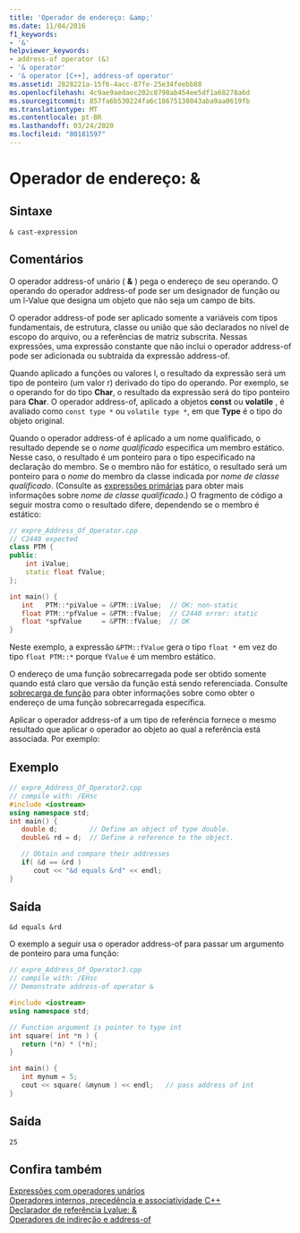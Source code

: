 ```yaml
---
title: 'Operador de endereço: &amp;'
ms.date: 11/04/2016
f1_keywords:
- '&'
helpviewer_keywords:
- address-of operator (&)
- '& operator'
- '& operator [C++], address-of operator'
ms.assetid: 2828221a-15f6-4acc-87fe-25e34feebb88
ms.openlocfilehash: 4c9ae9aedaec202c8798ab454ee5df1a68278a6d
ms.sourcegitcommit: 857fa6b530224fa6c18675138043aba9aa0619fb
ms.translationtype: MT
ms.contentlocale: pt-BR
ms.lasthandoff: 03/24/2020
ms.locfileid: "80181597"
---
```

# <a name="address-of-operator-amp"></a>Operador de endereço: &amp;

## <a name="syntax"></a>Sintaxe

```
& cast-expression
```

## <a name="remarks"></a>Comentários

O operador address-of unário ( **&** ) pega o endereço de seu operando. O operando do operador address-of pode ser um designador de função ou um l-Value que designa um objeto que não seja um campo de bits.

O operador address-of pode ser aplicado somente a variáveis com tipos fundamentais, de estrutura, classe ou união que são declarados no nível de escopo do arquivo, ou a referências de matriz subscrita. Nessas expressões, uma expressão constante que não inclui o operador address-of pode ser adicionada ou subtraída da expressão address-of.

Quando aplicado a funções ou valores l, o resultado da expressão será um tipo de ponteiro (um valor r) derivado do tipo do operando. Por exemplo, se o operando for do tipo **Char**, o resultado da expressão será do tipo ponteiro para **Char**. O operador address-of, aplicado a objetos **const** ou **volatile** , é avaliado como `const type *` ou `volatile type *`, em que **Type** é o tipo do objeto original.

Quando o operador address-of é aplicado a um nome qualificado, o resultado depende se o *nome qualificado* especifica um membro estático. Nesse caso, o resultado é um ponteiro para o tipo especificado na declaração do membro. Se o membro não for estático, o resultado será um ponteiro para o *nome* do membro da classe indicada por *nome de classe qualificado*. (Consulte as [expressões primárias](../cpp/primary-expressions.md) para obter mais informações sobre *nome de classe qualificado*.) O fragmento de código a seguir mostra como o resultado difere, dependendo se o membro é estático:

```cpp
// expre_Address_Of_Operator.cpp
// C2440 expected
class PTM {
public:
    int iValue;
    static float fValue;
};

int main() {
   int   PTM::*piValue = &PTM::iValue;  // OK: non-static
   float PTM::*pfValue = &PTM::fValue;  // C2440 error: static
   float *spfValue     = &PTM::fValue;  // OK
}
```

Neste exemplo, a expressão `&PTM::fValue` gera o tipo `float *` em vez do tipo `float PTM::*` porque `fValue` é um membro estático.

O endereço de uma função sobrecarregada pode ser obtido somente quando está claro que versão da função está sendo referenciada. Consulte [sobrecarga de função](function-overloading.md) para obter informações sobre como obter o endereço de uma função sobrecarregada específica.

Aplicar o operador address-of a um tipo de referência fornece o mesmo resultado que aplicar o operador ao objeto ao qual a referência está associada. Por exemplo:

## <a name="example"></a>Exemplo

```cpp
// expre_Address_Of_Operator2.cpp
// compile with: /EHsc
#include <iostream>
using namespace std;
int main() {
   double d;        // Define an object of type double.
   double& rd = d;  // Define a reference to the object.

   // Obtain and compare their addresses
   if( &d == &rd )
      cout << "&d equals &rd" << endl;
}
```

## <a name="output"></a>Saída

```Output
&d equals &rd
```

O exemplo a seguir usa o operador address-of para passar um argumento de ponteiro para uma função:

```cpp
// expre_Address_Of_Operator3.cpp
// compile with: /EHsc
// Demonstrate address-of operator &

#include <iostream>
using namespace std;

// Function argument is pointer to type int
int square( int *n ) {
   return (*n) * (*n);
}

int main() {
   int mynum = 5;
   cout << square( &mynum ) << endl;   // pass address of int
}
```

## <a name="output"></a>Saída

```Output
25
```

## <a name="see-also"></a>Confira também

[Expressões com operadores unários](../cpp/expressions-with-unary-operators.md)<br/>
[Operadores internos, precedência e associatividade C++](../cpp/cpp-built-in-operators-precedence-and-associativity.md)<br/>
[Declarador de referência Lvalue: &](../cpp/lvalue-reference-declarator-amp.md)<br/>
[Operadores de indireção e address-of](../c-language/indirection-and-address-of-operators.md)
